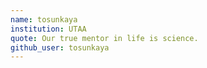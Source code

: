 ```yaml
---
name: tosunkaya
institution: UTAA
quote: Our true mentor in life is science.
github_user: tosunkaya
---
```

